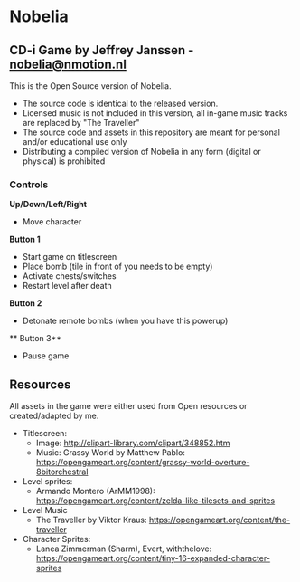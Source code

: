 # Nobelia

## CD-i Game by Jeffrey Janssen - nobelia@nmotion.nl

This is the Open Source version of Nobelia. 
- The source code is identical to the released version.
- Licensed music is not included in this version, all in-game music tracks are replaced by "The Traveller"
- The source code and assets in this repository are meant for personal and/or educational use only
- Distributing a compiled version of Nobelia in any form (digital or physical) is prohibited

### Controls

**Up/Down/Left/Right**
- Move character

**Button 1**
- Start game on titlescreen
- Place bomb (tile in front of you needs to be empty)
- Activate chests/switches
- Restart level after death

**Button 2**
- Detonate remote bombs (when you have this powerup)

** Button 3**
- Pause game

## Resources

All assets in the game were either used from Open resources or created/adapted by me.

- Titlescreen:
	- Image: http://clipart-library.com/clipart/348852.htm
	- Music: Grassy World by Matthew Pablo: https://opengameart.org/content/grassy-world-overture-8bitorchestral
- Level sprites:
	- Armando Montero (ArMM1998): https://opengameart.org/content/zelda-like-tilesets-and-sprites
- Level Music
	- The Traveller by Viktor Kraus: https://opengameart.org/content/the-traveller
- Character Sprites:
	- Lanea Zimmerman (Sharm), Evert, withthelove: https://opengameart.org/content/tiny-16-expanded-character-sprites

